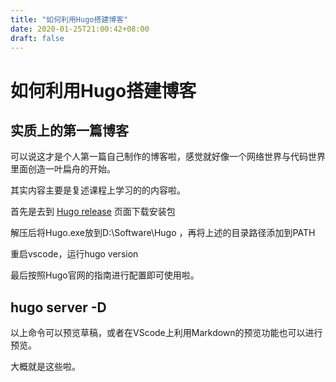 ```yaml
---
title: "如何利用Hugo搭建博客"
date: 2020-01-25T21:00:42+08:00
draft: false
---
```


# 如何利用Hugo搭建博客
## 实质上的第一篇博客
可以说这才是个人第一篇自己制作的博客啦，感觉就好像一个网络世界与代码世界里面创造一叶扁舟的开始。

其实内容主要是复述课程上学习的的内容啦。

首先是去到 [Hugo release](https://github.com/gohugoio/hugo/releases) 页面下载安装包

解压后将Hugo.exe放到D:\Software\Hugo ，再将上述的目录路径添加到PATH

重启vscode，运行hugo version

最后按照Hugo官网的指南进行配置即可使用啦。

hugo server -D 
---

以上命令可以预览草稿，或者在VScode上利用Markdown的预览功能也可以进行预览。

大概就是这些啦。